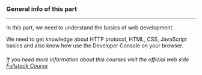 ### General info of this part
---

In this part, we need to understand the basics of web development.

We need to get knowledge about HTTP protocol, HTML, CSS, JavaScript basics and also know how use the Developer Console on your browser. 

###### If you need more information about this courses visit the official web side [Fullstack Course](https://fullstackopen.com/ "Fullstack Course Home page") 
